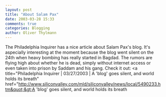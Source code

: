 ```yaml
---
layout: post
title: "About Salam Pax"
date: 2003-03-28 15:33
comments: true
categories: Blogging
author: Oliver Thylmann
---
```



The Philadelphia Inquirer has a nice article about Salam Pax's blog. It's aspecially interesting at the moment because the blog went silent on the 24th when heavy bombing has really started in Bagdad. The rumors are flying high about whether he is dead, simply without internet access or even taken into prison by Saddam and his gang. Check it out: &lt;a title=&quot;Philadelphia Inquirer | 03/27/2003 | A 'blog' goes silent, and world holds its breath&quot; href=&quot;http://www.siliconvalley.com/mld/siliconvalley/news/local/5490233.htm&quot;&gt;A 'blog' goes silent, and world holds its breath


